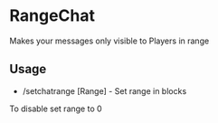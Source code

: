 # RangeChat
Makes your messages only visible to Players in range
## Usage
- /setchatrange [Range] - Set range in blocks

To disable set range to 0